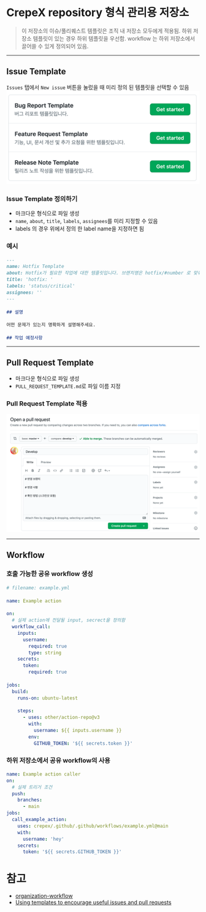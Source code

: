# CrepeX repository 형식 관리용 저장소

> 이 저장소의 이슈/풀리퀘스트 템플릿은 조직 내 저장소 모두에게 적용됨. 하위 저장소 템플릿이 있는 경우 하위 템플릿을 우선함.
> workflow 는 하위 저장소에서 끌어쓸 수 있게 정의되어 있음.

---

## Issue Template

`Issues` 탭에서 `New issue` 버튼을 눌렀을 때 미리 정의 된 템플릿을 선택할 수 있음
![](images/issue-template.png)

### Issue Template 정의하기

- 마크다운 형식으로 파일 생성
- `name`, `about`, `title`, `labels`, `assignees`를 미리 지정할 수 있음
- labels 의 경우 위에서 정의 한 label name을 지정하면 됨

### 예시

```markdown
---
name: Hotfix Template
about: Hotfix가 필요한 작업에 대한 템플릿입니다. 브랜치명은 hotfix/#number 로 맞춰주세요.
title: 'hotfix: '
labels: 'status/critical'
assignees: ''
---

## 설명

어떤 문제가 있는지 명확하게 설명해주세요.

## 작업 예정사항
```

---

## Pull Request Template

- 마크다운 형식으로 파일 생성
- `PULL_REQUEST_TEMPLATE.md`로 파일 이름 지정

### Pull Request Template 적용

![](images/pull-request-template.png)

---

## Workflow

### 호출 가능한 공유 workflow 생성

```yml
# filename: example.yml

name: Example action

on:
  # 실제 action에 전달될 input, secrect을 정의함
  workflow_call:
    inputs:
      username:
        required: true
        type: string
    secrets:
      token:
        required: true

jobs:
  build:
    runs-on: ubuntu-latest

    steps:
      - uses: other/action-repo@v3
        with:
          username: ${{ inputs.username }}
        env:
          GITHUB_TOKEN: '${{ secrets.token }}'
```

### 하위 저장소에서 공유 workflow의 사용

```yml
name: Example action caller
on:
  # 실제 트리거 조건
  push:
    branches:
      - main
jobs:
  call_example_action:
    uses: crepex/.github/.github/workflows/example.yml@main
    with:
      username: 'hey'
    secrets:
      token: '${{ secrets.GITHUB_TOKEN }}'
```

# 참고

- [organization-workflow](https://docs.github.com/en/actions/using-workflows/sharing-workflows-secrets-and-runners-with-your-organization)
- [Using templates to encourage useful issues and pull requests](https://docs.github.com/en/free-pro-team@latest/github/building-a-strong-community/using-templates-to-encourage-useful-issues-and-pull-requests)
